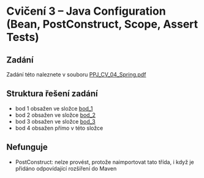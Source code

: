 # Cvičení 3 – Java Configuration (Bean, PostConstruct, Scope, Assert Tests)

## Zadání

Zadání této naleznete v souboru [PPJ_CV_04_Spring.pdf](/task4_spring_java_configuration/PPJ_CV_04_Spring.pdf)

## Struktura řešení zadání

* bod 1 obsažen ve složce [bod_1](/task4_spring_java_configuration/bod_1/)
* bod 2 obsažen ve složce [bod_2](/task4_spring_java_configuration/bod_2/)
* bod 3 obsažen ve složce [bod_3](/task4_spring_java_configuration/bod_3/)
* bod 4 obsažen přímo v této složce

## Nefunguje

* PostConstruct: nelze provést, protože naimportovat tato třída, i když je přidáno odpovídající rozšíření do Maven